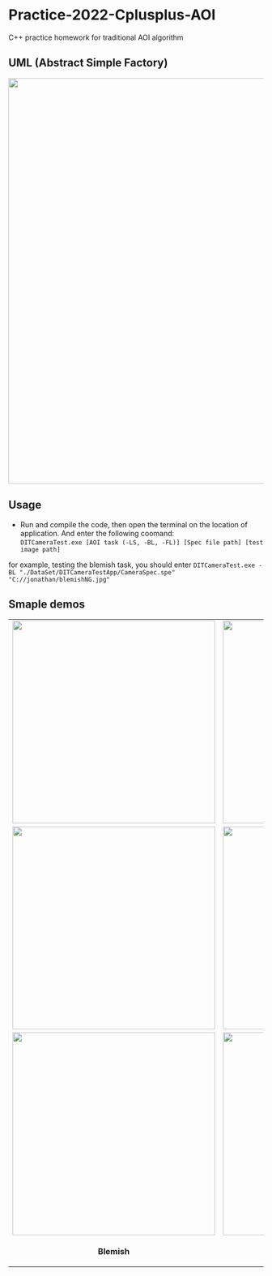 # Practice-2022-Cplusplus-AOI
C++ practice homework for traditional AOI algorithm

## UML (Abstract Simple Factory)  
<img src = "https://i.imgur.com/c2PE5cU.png" width="800">

## Usage  
  - Run and compile the code, then open the terminal on the location of application. And enter the following coomand:  
  `DITCameraTest.exe [AOI task (-LS, -BL, -FL)] [Spec file path] [test image path]`  
  
  for example, testing the blemish task, you should enter
  `DITCameraTest.exe -BL "./DataSet/DITCameraTestApp/CameraSpec.spe" "C://jonathan/blemishNG.jpg"`

## Smaple demos  

<table>
  <tr>
    <td> <img src = "https://i.imgur.com/8xvJlB5.jpg" width="400"> </td>
    <td> <img src = "https://i.imgur.com/pcpiKVc.jpg" width="400"> </td>
    <td> <img src = "https://i.imgur.com/Rl3p6O2.jpg" width="400"> </td>
  </tr>
  <tr>
    <td> <img src = "https://i.imgur.com/siRczPw.jpg" width="400"> </td>
    <td> <img src = "https://i.imgur.com/YFXkSaE.jpg" width="400"> </td>
    <td> <img src = "https://i.imgur.com/G3Yn4i4.jpg" width="400"> </td>
  </tr>
  <tr>
    <td> <img src = "https://i.imgur.com/xLtGt8k.png" width="400"> </td>
    <td> <img src = "https://i.imgur.com/SkWcKSP.png" width="400"> </td>
    <td> <img src = "https://i.imgur.com/V5XlZsK.png" width="400"> </td>
  </tr>
  <tr>
    <td><p align="center"><b>Blemish</b></p></td>
    <td><p align="center"><b>Shading</b></p></td>
    <td><p align="center"> <b>Flare</b></p></td>
  </tr>
</table>
